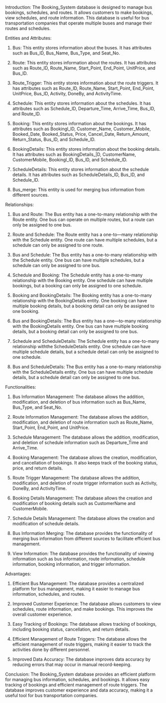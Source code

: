 Introduction:
The Booking_System database is designed to manage bus bookings, schedules, and routes. It allows customers to make bookings, view schedules, and route information. This database is useful for bus transportation companies that operate multiple buses and manage their routes and schedules. 

Entities and Attributes:
1. Bus: This entity stores information about the buses. It has attributes such as Bus_lD, Bus_Name, Bus_Type, and Seat_No.

2. Route: This entity stores information about the routes. It has attributes such as Route_lD, Route_Name, Start_Point, End_Point, UnitPrice, and Bus_lD.

3. Route_Trigger: This entity stores information about the route triggers. It has attributes such as Route_lD, Route_Name, Start_Point, End_Point, UnitPrice, Bus_lD, Activity, DoneBy, and ActivityTime.

4. Schedule: This entity stores information about the schedules. It has attributes such as Schedule_lD, Departure_Time, Arrive_Time, Bus_lD, and Route_lD.

5. Booking: This entity stores information about the bookings. It has attributes such as Bookingl_lD, Customer_Name, Customer_Mobile, Booked_Date, Booked_Status, Price, Cancel_Date, Return_Amount, Return_Status, Bus_lD, and Schedule_lD.

6. BookingDetaiIs: This entity stores information about the booking details. It has attributes such as BookingDetails_|D, CustomerName, CustomerMobile, Bookingl_lD, Bus_lD, and Schedule_lD.

7. ScheduleDetails: This entity stores information about the schedule details. It has attributes such as ScheduleDetails_ID, Bus_lD, and Schedule_lD.

8. Bus_merge: This entity is used for merging bus information from different sources.

Relationships:
1. Bus and Route: The Bus entity has a one-to-many relationship with the Route entity. One bus can operate on multiple routes, but a route can only be assigned to one bus.

2. Route and Schedule: The Route entity has a one-to—many relationship with the Schedule entity. One route can have multiple schedules, but a schedule can only be assigned to one route.

3. Bus and Schedule: The Bus entity has a one-to-many relationship with the Schedule entity. One bus can have multiple schedules, but a schedule can only be assigned to one bus.

4. Schedule and Booking: The Schedule entity has a one-to-many relationship with the Booking entity. One schedule can have multiple bookings, but a booking can only be assigned to one schedule.

5. Booking and BookingDetaiIs: The Booking entity has a one-to-many relationship with the BookingDetails entity. One booking can have multiple booking details, but a booking detail can only be assigned to one booking.

6. Bus and BookingDetaiIs: The Bus entity has a one—to-many relationship with the BookingDetails entity. One bus can have multiple booking details, but a booking detail can only be assigned to one bus.

7. Schedule and ScheduleDetails: The Schedule entity has a one-to-many relationship withthe ScheduleDetails entity. One schedule can have multiple schedule details, but a schedule detail can only be assigned to one schedule.

8. Bus and ScheduleDetails: The Bus entity has a one-to-many relationship with the ScheduleDetails entity. One bus can have multiple schedule details, but a schedule detail can only be assigned to one bus.

Functionalities:
1. Bus Information Management: The database allows the addition, modification, and deletion of bus information such as Bus_Name, Bus_Type, and Seat_No.

2. Route Information Management: The database allows the addition, modification, and deletion of route information such as Route_Name, Start_Point, End_Point, and UnitPrice.

3. Schedule Management: The database allows the addition, modification, and deletion of schedule information such as Departure_Time and Arrive_Time.

4. Booking Management: The database allows the creation, modification, and cancellation of bookings. It also keeps track of the booking status, price, and return details.

5. Route Trigger Management: The database allows the addition, modification, and deletion of route trigger information such as Activity, DoneBy, and ActivityTime.

6. Booking Details Management: The database allows the creation and modification of booking details such as CustomerName and CustomerMobile.

7. Schedule Details Management: The database allows the creation and modification of schedule details.

8. Bus Information Merging: The database provides the functionality of merging bus information from different sources to facilitate efficient bus management.

9. View Information: The database provides the functionality of viewing information such as bus information, route information, schedule information, booking information, and trigger information.

Advantages:
1. Efficient Bus Management: The database provides a centralized platform for bus management, making it easier to manage bus information, schedules, and routes.

2. Improved Customer Experience: The database allows customers to view schedules, route information, and make bookings. This improves the overall customer experience.

3. Easy Tracking of Bookings: The database allows tracking of bookings, including booking status, cancellation, and return details.

4. Efficient Management of Route Triggers: The database allows the efficient management of route triggers, making it easier to track the activities done by different personnel.

5. Improved Data Accuracy: The database improves data accuracy by reducing errors that may occur in manual record-keeping.

Conclusion:
The Booking_System database provides an efficient platform for managing bus information, schedules, and bookings. It allows easy tracking of bookings and efficient management of route triggers. The database improves customer experience and data accuracy, making it a useful tool for bus transportation companies.

